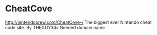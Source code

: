 # CheatCove
http://nintendobrew.com/CheatCove-/
The biggest ever Nintendo cheat code site.
By THEGUY3ds
Needed domain name
